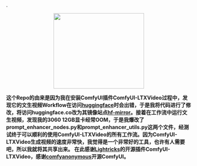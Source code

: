 .<div align=center><img src="https://github.com/user-attachments/assets/1a8ba455-72fd-447a-ae58-48933497c3a4" width="246" height="205" /></div>

**这个Repo的由来是因为我在安装ComfyUI插件ComfyUI-LTXVideo过程中，发现它的文生视频Workflow在访问[huggingface](https://huggingface.co)时会出错，于是我将代码进行了修改，将访问huggingface.co改为其镜像站点[hf-mirror](https://hf-mirror.com)。接着在工作流中运行文生视频，发现我的3060 12GB显卡经常OOM，于是我爆改了prompt_enhancer_nodes.py和prompt_enhancer_utils.py这两个文件，经测试终于可以顺利的使用ComfyUI-LTXVideo的所有工作流。因为ComfyUI-LTXVideo生成视频的速度非常快，我觉得是一个非常好的工具，也许有人需要吧，所以我就将其共享出来。
在此感谢[Lightricks](https://github.com/Lightricks/ComfyUI-LTXVideo)的开源插件ComfyUI-LTXVideo，感谢[comfyanonymous](https://github.com/comfyanonymous/ComfyUI)开源ComfyUI。**
